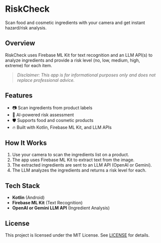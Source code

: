 # RiskCheck

Scan food and cosmetic ingredients with your camera and get instant hazard/risk analysis.

## Overview
RiskCheck uses Firebase ML Kit for text recognition and an LLM API(s) to analyze ingredients and provide a risk level (no, low, medium, high, extreme) for each item.

> _Disclaimer: This app is for informational purposes only and does not replace professional advice._

## Features
- 📷 Scan ingredients from product labels
- 🤖 AI-powered risk assessment
- 🛡️ Supports food and cosmetic products
- 🔥 Built with Kotlin, Firebase ML Kit, and LLM APIs

## How It Works
1. Use your camera to scan the ingredients list on a product.
2. The app uses Firebase ML Kit to extract text from the image.
3. The extracted ingredients are sent to an LLM API (OpenAI or Gemini).
4. The LLM analyzes the ingredients and returns a risk level for each.

## Tech Stack
- **Kotlin** (Android)
- **Firebase ML Kit** (Text Recognition)
- **OpenAI or Gemini LLM API** (Ingredient Analysis)

## License
This project is licensed under the MIT License. See [LICENSE](LICENSE) for details. 
